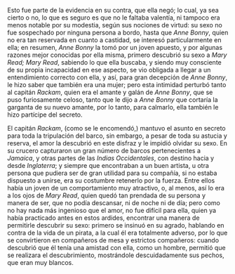 Esto fue parte de la evidencia en su contra, que ella negó; lo cual, ya sea cierto o no, lo que es seguro es que no le faltaba valentía, ni tampoco era menos notable por su modestia, según sus nociones de virtud: su sexo no fue sospechado por ninguna persona a bordo, hasta que _Anne Bonny_, quien no era tan reservada en cuanto a castidad, se interesó particularmente en ella; en resumen, _Anne Bonny_ la tomó por un joven apuesto, y por algunas razones mejor conocidas por ella misma, primero descubrió su sexo a _Mary Read; Mary Read_, sabiendo lo que ella buscaba, y siendo muy consciente de su propia incapacidad en ese aspecto, se vio obligada a llegar a un entendimiento correcto con ella, y así, para gran decepción de _Anne Bonny_, le hizo saber que también era una mujer; pero esta intimidad perturbó tanto al capitán _Rackam_, quien era el amante y galán de _Anne Bonny_, que se puso furiosamente celoso, tanto que le dijo a _Anne Bonny_ que cortaría la garganta de su nuevo amante, por lo tanto, para calmarlo, ella también le hizo partícipe del secreto.

El capitán _Rackam_, (como se le encomendó,) mantuvo el asunto en secreto para toda la tripulación del barco, sin embargo, a pesar de toda su astucia y reserva, el amor la descubrió en este disfraz y le impidió olvidar su sexo. En su crucero capturaron un gran número de barcos pertenecientes a _Jamaica_, y otras partes de las *Indias Occidentales*, con destino hacia y desde *Inglaterra*; y siempre que encontraban a un buen artista, u otra persona que pudiera ser de gran utilidad para su compañía, si no estaba dispuesto a unirse, era su costumbre retenerlo por la fuerza. Entre ellos había un joven de un comportamiento muy atractivo, o, al menos, así lo era a los ojos de _Mary Read_, quien quedó tan prendada de su persona y manera de ser, que no podía descansar, ni de noche ni de día; pero como no hay nada más ingenioso que el amor, no fue difícil para ella, quien ya había practicado antes en estos ardides, encontrar una manera de permitirle descubrir su sexo: primero se insinuó en su agrado, hablando en contra de la vida de un pirata, a la cual él era totalmente adverso, por lo que se convirtieron en compañeros de mesa y estrictos compañeros: cuando descubrió que él tenía una amistad con ella, como un hombre, permitió que se realizara el descubrimiento, mostrándole descuidadamente sus pechos, que eran muy blancos.